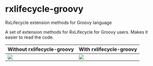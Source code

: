 # rxlifecycle-groovy
RxLifecycle extension methods for Groovy language

A set of extension methods for RxLifecycle for Groovy users. Makes it easier to read the code.

| Without rxlifecycle-groovy          | With rxlifecycle-groovy             |
| ---                                 | ---                                 |
| ![](http://i.imgur.com/rPWY6h0.png) | ![](http://i.imgur.com/gOe4oOj.png) |

